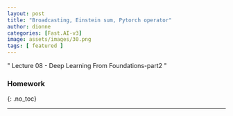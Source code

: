 ```yaml
---
layout: post
title: "Broadcasting, Einstein sum, Pytorch operator"
author: dionne
categories: [Fast.AI-v3]
image: assets/images/30.png
tags: [ featured ]
---
```


" Lecture 08 - Deep Learning From Foundations-part2 "



### Homework
{: .no_toc}



---

